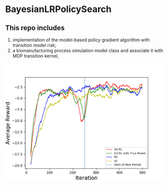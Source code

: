 # BayesianLRPolicySearch

## This repo includes 
1. implementation of the model-based policy gradient algorithm with transition model risk; 
2. a biomanufacturing process simulation model class and associate it with MDP transition kernel,

![Image of Yaktocat](https://github.com/zhenghuazx/BayesianLRPolicySearch/blob/master/datasize100-ni50.png)
